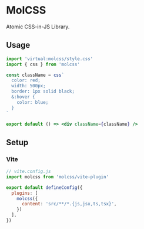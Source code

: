# MolCSS

Atomic CSS-in-JS Library.

## Usage

```jsx
import 'virtual:molcss/style.css'
import { css } from 'molcss'

const className = css`
  color: red;
  width: 500px;
  border: 1px solid black;
  &:hover {
    color: blue;
  }
`

export default () => <div className={className} />
```

## Setup

### Vite

```js
// vite.config.js
import molcss from 'molcss/vite-plugin'

export default defineConfig({
  plugins: [
    molcss({
      content: 'src/**/*.{js,jsx,ts,tsx}',
    })
  ],
})
```
